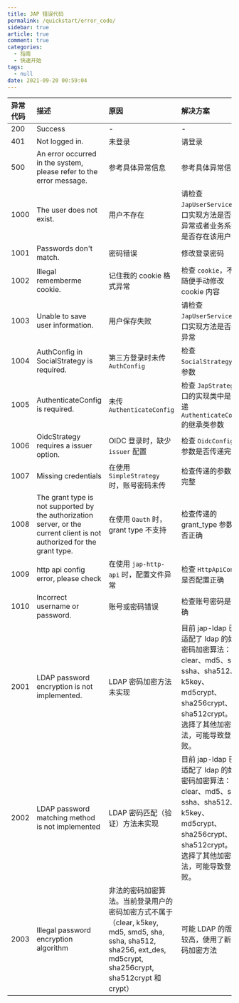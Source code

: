 ```yaml
---
title: JAP 错误代码
permalink: /quickstart/error_code/
sidebar: true
article: true
comment: true
categories: 
  - 指南
  - 快速开始
tags: 
  - null
date: 2021-09-20 00:59:04
---
```


| 异常代码 | 描述 | 原因 | 解决方案 |
| :---- | :----| :----| :----|
| 200 | Success | - | - |
| 401 | Not logged in. | 未登录 | 请登录 |
| 500 | An error occurred in the system, please refer to the error message. | 参考具体异常信息 | 参考具体异常信息 |
| 1000 | The user does not exist. | 用户不存在 | 请检查 `JapUserService` 接口实现方法是否存在异常或者业务系统中是否存在该用户 |
| 1001 | Passwords don't match. | 密码错误 | 修改登录密码 |
| 1002 | Illegal rememberme cookie. | 记住我的 cookie 格式异常 | 检查 `cookie`，不可随便手动修改 cookie 内容 |
| 1003 | Unable to save user information. | 用户保存失败 | 请检查 `JapUserService` 接口实现方法是否存在异常 |
| 1004 | AuthConfig in SocialStrategy is required. | 第三方登录时未传 `AuthConfig` | 检查 `SocialStrategy` 的参数 |
| 1005 | AuthenticateConfig is required. | 未传 `AuthenticateConfig` | 检查 `JapStrategy` 接口的实现类中是否传递 `AuthenticateConfig` 的继承类参数 |
| 1006 | OidcStrategy requires a issuer option. | OIDC 登录时，缺少 `issuer` 配置 | 检查 `OidcConfig` 的参数是否传递完整 |
| 1007 | Missing credentials | 在使用 `SimpleStrategy` 时，账号密码未传 | 检查传递的参数是否完整 |
| 1008 | The grant type is not supported by the authorization server, or the current client is not authorized for the grant type. | 在使用 `Oauth` 时，grant type 不支持 | 检查传递的 grant_type 参数是否正确 |
| 1009 | http api config error, please check | 在使用 `jap-http-api` 时，配置文件异常 | 检查 `HttpApiConfig` 是否配置正确 |
| 1010 | Incorrect username or password. | 账号或密码错误 | 检查账号密码是否正确 |
| 2001 | LDAP password encryption is not implemented. | LDAP 密码加密方法未实现 | 目前 jap-ldap 已经适配了 ldap 的如下密码加密算法：clear、md5、sha、ssha、sha512、k5key、md5crypt、sha256crypt、sha512crypt。如果选择了其他加密算法，可能导致登录失败。 |
| 2002 | LDAP password matching method is not implemented | LDAP 密码匹配（验证）方法未实现 | 目前 jap-ldap 已经适配了 ldap 的如下密码加密算法：clear、md5、sha、ssha、sha512、k5key、md5crypt、sha256crypt、sha512crypt。如果选择了其他加密算法，可能导致登录失败。 |
| 2003 | Illegal password encryption algorithm | 非法的密码加密算法。当前登录用户的密码加密方式不属于（clear, k5key, md5, smd5, sha, ssha, sha512, sha256, ext_des, md5crypt, sha256crypt, sha512crypt 和 crypt） | 可能 LDAP 的版本比较高，使用了新的密码加密方法 |
